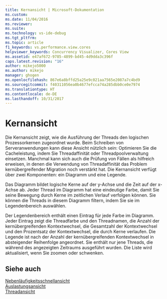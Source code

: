 ```yaml
---
title: Kernansicht | Microsoft-Dokumentation
ms.custom: 
ms.date: 11/04/2016
ms.reviewer: 
ms.suite: 
ms.technology: vs-ide-debug
ms.tgt_pltfrm: 
ms.topic: article
f1_keywords: vs.performance.view.cores
helpviewer_keywords: Concurrency Visualizer, Cores View
ms.assetid: e47af672-9785-4899-bd45-4d9dda3c396f
caps.latest.revision: "16"
author: mikejo5000
ms.author: mikejo
manager: ghogen
ms.openlocfilehash: 867e6a8bffd25a25e9c021aa7565e2087a7c4bd9
ms.sourcegitcommit: f40311056ea0b4677efcca74a285dbb0ce0e7974
ms.translationtype: HT
ms.contentlocale: de-DE
ms.lasthandoff: 10/31/2017
---
```

# <a name="cores-view"></a>Kernansicht
Die Kernansicht zeigt, wie die Ausführung der Threads den logischen Prozessorkernen zugeordnet wurde. Beim Schreiben von Serveranwendungen kann diese Ansicht nützlich sein: Optimieren Sie die Cacheleistung, indem Sie Threadaffinität oder Threadpoolverwaltung einsetzen. Manchmal kann sich auch die Prüfung von Fällen als hilfreich erweisen, in denen die Verwendung von Threadaffinität das Problem kernübergreifender Migration noch verstärkt hat. Die Kernansicht verfügt über zwei Komponenten: ein Diagramm und eine Legende.  
  
 Das Diagramm bildet logische Kerne auf der y-Achse und die Zeit auf der x-Achse ab. Jeder Thread im Diagramm hat eine eindeutige Farbe, damit Sie seine Bewegung durch Kerne im zeitlichen Verlauf verfolgen können. Sie können die Threads in diesem Diagramm filtern, indem Sie sie im Legendenbereich auswählen.  
  
 Der Legendenbereich enthält einen Eintrag für jede Farbe im Diagramm. Jeder Eintrag zeigt die Threadfarbe und den Threadnamen, die Anzahl der kernübergreifenden Kontextwechsel, die Gesamtzahl der Kontextwechsel und den Prozentsatz der Kontextwechsel, die durch Kerne verlaufen. Die Legende ist nach der Anzahl der kernübergreifenden Kontextwechsel in absteigender Reihenfolge angeordnet. Sie enthält nur jene Threads, die während des angezeigten Zeitraums ausgeführt wurden.  Die Liste wird aktualisiert, wenn Sie zoomen oder schwenken.  
  
## <a name="see-also"></a>Siehe auch  
 [Nebenläufigkeitsschnellansicht](../profiling/concurrency-visualizer.md)   
 [Auslastungsansicht](../profiling/utilization-view.md)   
 [Threadansicht](../profiling/threads-view-parallel-performance.md)